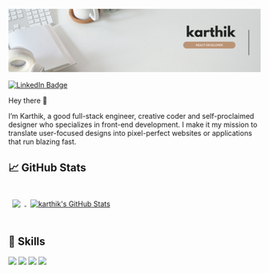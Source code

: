 
![Karthik's GitHub Banner](./assets/1.png)


[![LinkedIn Badge](https://img.shields.io/badge/LinkedIn-Profile-informational?style=flat&logo=linkedin&logoColor=white&color=0D76A8)](https://www.linkedin.com/in/karthik-chowdary-9248b9257/)


Hey there 👋

I’m Karthik, a good full-stack engineer, creative coder and self-proclaimed designer who specializes in front-end development. I make it my mission to translate user-focused designs into pixel-perfect websites or applications that run blazing fast.






## &#x1f4c8; GitHub Stats

<br>

<a href="https://github.com/karthikchowdary18">
  <img align="center" style="margin:0.5rem" src="https://github-readme-stats.vercel.app/api/top-langs/?username=karthikchowdary18&&title_color=ffffff&text_color=c9cacc&icon_color=4AB197&bg_color=1A2B34" />
</a>

<a href="https://github.com/karthikchowdary18">
  <img align="center" style="margin:0.5rem" src="https://github-readme-stats.vercel.app/api?username=karthikchowdary18&show_icons=true&line_height=27&count_private=true&title_color=ffffff&text_color=c9cacc&icon_color=4AB097&bg_color=1A2B34" alt="karthik's GitHub Stats" />
</a>

<br>
<br>

## 💼 Skills


![](https://img.shields.io/badge/Code-html-informational?style=flat&logo=html&logoColor=white&color=4AB197)
![](https://img.shields.io/badge/Code-css-informational?style=flat&logo=css&logoColor=white&color=4AB197)
![](https://img.shields.io/badge/Code-JavaScript-informational?style=flat&logo=JavaScript&logoColor=white&color=4AB197)
![](https://img.shields.io/badge/Code-React-informational?style=flat&logo=react&logoColor=white&color=4AB197)





